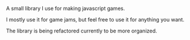 A small library I use for making javascript games.

I mostly use it for game jams, but feel free to use it for anything you want.

The library is being refactored currently to be more organized.
